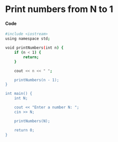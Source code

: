 
# Print numbers from N to 1





#### Code


```bash
#include <iostream>
using namespace std;

void printNumbers(int n) {
    if (n < 1) {
        return;
    }

    cout << n << " ";

    printNumbers(n - 1);
}

int main() {
    int N;

    cout << "Enter a number N: ";
    cin >> N;

    printNumbers(N);

    return 0;
}



```

